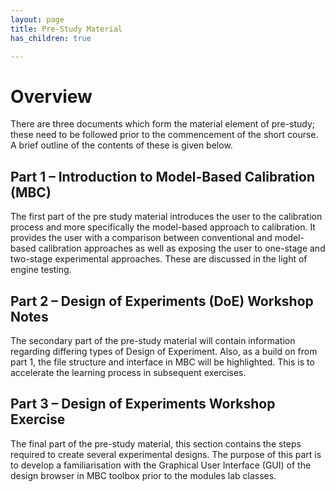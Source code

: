 ```yaml
---
layout: page
title: Pre-Study Material
has_children: true

---
```

# Overview

There are three documents which form the material element of pre-study; these need to be followed prior to the commencement of the short course. A brief outline of the contents of these is given below.

## Part 1 – Introduction to Model-Based Calibration (MBC)

The first part of the pre study material introduces the user to the calibration process and more specifically the model-based approach to calibration. It provides the user with a comparison between conventional and model-based calibration approaches as well as exposing the user to one-stage and two-stage experimental approaches. These are discussed in the light of engine testing.

## Part 2 – Design of Experiments (DoE) Workshop Notes

The secondary part of the pre-study material will contain information regarding differing types of Design of Experiment. Also, as a build on from part 1, the file structure and interface in MBC will be highlighted. This is to accelerate the learning process in subsequent exercises.

## Part 3 – Design of Experiments Workshop Exercise

The final part of the pre-study material, this section contains the steps required to create several experimental designs. The purpose of this part is to develop a familiarisation with the Graphical User Interface (GUI) of the design browser in MBC toolbox prior to the modules lab classes.